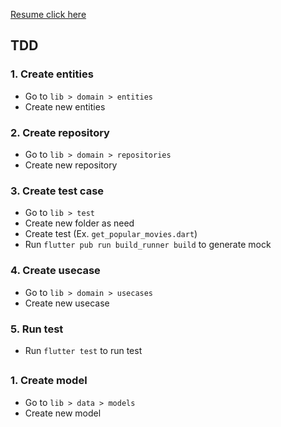 [Resume click here](https://youtu.be/o1oGTIEr4tQ?t=3540)

## TDD

### 1. Create entities

- Go to `lib > domain > entities`
- Create new entities

### 2. Create repository

- Go to `lib > domain > repositories`
- Create new repository

### 3. Create test case

- Go to `lib > test`
- Create new folder as need
- Create test (Ex. `get_popular_movies.dart`)
- Run `flutter pub run build_runner build` to generate mock

### 4. Create usecase

- Go to `lib > domain > usecases`
- Create new usecase

### 5. Run test

- Run `flutter test` to run test

##

### 1. Create model

- Go to `lib > data > models`
- Create new model
